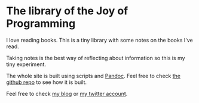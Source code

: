 # The library of the Joy of Programming

I love reading books. This is a tiny library with some notes on the books I've read.

Taking notes is the best way of reflecting about information so this is my tiny experiment.

The whole site is built using scripts and [Pandoc](http://www.pandoc.org). Feel free to check [the github repo](https://github.com/rafadc/library.joy.pm) to see how it is built.

Feel free to check [my blog](http://joy.pm) or [my twitter account](https://twitter.com/rafadc/).
